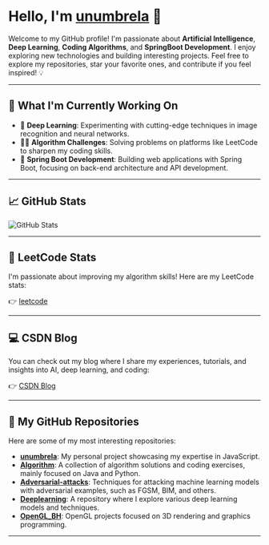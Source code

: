 # Hello, I'm [unumbrela](https://github.com/unumbrela) 👋 

Welcome to my GitHub profile! I'm passionate about **Artificial Intelligence**, **Deep Learning**, **Coding Algorithms**, and **SpringBoot Development**. I enjoy exploring new technologies and building interesting projects. Feel free to explore my repositories, star your favorite ones, and contribute if you feel inspired! 💡

--- 
  
## 🌱 What I'm Currently Working On

- 🔧 **Deep Learning**: Experimenting with cutting-edge techniques in image recognition and neural networks.
- 🧑‍💻 **Algorithm Challenges**: Solving problems on platforms like LeetCode to sharpen my coding skills.
- 🚀 **Spring Boot Development**: Building web applications with Spring Boot, focusing on back-end architecture and API development.

--- 

## 📈 GitHub Stats

![GitHub Stats](https://github-readme-stats.vercel.app/api?username=unumbrela&show_icons=true&hide_title=true&hide_border=true&count_private=true&hide=prs)

---
 
## 🏅 LeetCode Stats

I'm passionate about improving my algorithm skills! Here are my LeetCode stats:

👉 [leetcode](https://leetcode.cn/u/unumbrela/)

---

## 💻 CSDN Blog

You can check out my blog where I share my experiences, tutorials, and insights into AI, deep learning, and coding:

👉 [CSDN Blog](https://blog.csdn.net/yiyeyeshenlan?type=blog)

---

## 🌟 My GitHub Repositories

Here are some of my most interesting repositories:

- **[unumbrela](https://github.com/unumbrela)**: My personal project showcasing my expertise in JavaScript.
- **[Algorithm](
https://github.com/unumbrela/Algorithm)**: A collection of algorithm solutions and coding exercises, mainly focused on Java and Python.
- **[Adversarial-attacks](https://github.com/unumbrela/Adversarial-attacks)**: Techniques for attacking machine learning models with adversarial examples, such as FGSM, BIM, and others.
- **[Deeplearning](https://github.com/unumbrela/Deeplearning)**: A repository where I explore various deep learning models and techniques.
- **[OpenGL_BH](https://github.com/unumbrela/OpenGL_BH)**: OpenGL projects focused on 3D rendering and graphics programming.

---
